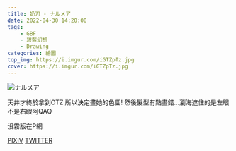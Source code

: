 ```yaml
---
title: 奶刀 - ナルメア
date: 2022-04-30 14:20:00
tags:
    - GBF
    - 碧藍幻想
    - Drawing
categories: 繪圖
top_img: https://i.imgur.com/iGTZpTz.jpg
cover: https://i.imgur.com/iGTZpTz.jpg
---
```

![ナルメア](https://i.imgur.com/iGTZpTz.jpg)

天井才終於拿到OTZ
所以決定畫她的色圖!
然後髮型有點畫錯...瀏海遮住的是左眼不是右眼阿QAQ

沒霧版在P網

[PIXIV](https://www.pixiv.net/artworks/97662363)
[TWITTER](https://twitter.com/cylin910021/status/1515238588489035779)
